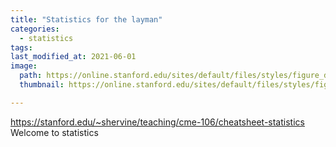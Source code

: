 ```yaml
---
title: "Statistics for the layman"
categories:
  - statistics
tags:
last_modified_at: 2021-06-01
image: 
  path: https://online.stanford.edu/sites/default/files/styles/figure_default/public/2018-08/introduction-to-probability-and-statistics-for-epidemiology_HRP259.jpg?itok=hu6PM2ZF
  thumbnail: https://online.stanford.edu/sites/default/files/styles/figure_default/public/2018-08/introduction-to-probability-and-statistics-for-epidemiology_HRP259.jpg?itok=hu6PM2ZF

---
```

https://stanford.edu/~shervine/teaching/cme-106/cheatsheet-statistics
Welcome to statistics
